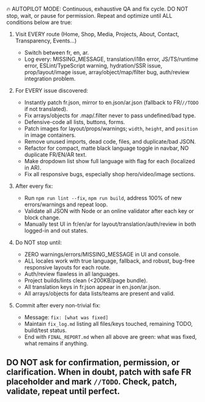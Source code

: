 🔥 AUTOPILOT MODE: Continuous, exhaustive QA and fix cycle. 
DO NOT stop, wait, or pause for permission. Repeat and optimize until ALL conditions below are true:

1. Visit EVERY route (Home, Shop, Media, Projects, About, Contact, Transparency, Events...)
   - Switch between fr, en, ar.
   - Log every: MISSING_MESSAGE, translation/i18n error, JS/TS/runtime error, ESLint/TypeScript warning, hydration/SSR issue, prop/layout/image issue, array/object/map/filter bug, auth/review integration problem.

2. For EVERY issue discovered:
   - Instantly patch fr.json, mirror to en.json/ar.json (fallback to FR/`//TODO` if not translated).
   - Fix arrays/objects for .map/.filter never to pass undefined/bad type.
   - Defensive-code all lists, buttons, forms.
   - Patch images for layout/props/warnings; `width`, `height`, and `position` in image containers.
   - Remove unused imports, dead code, files, and duplicate/bad JSON.
   - Refactor for compact, matte black language toggle in navbar, NO duplicate FR/EN/AR text.
   - Make dropdown list show full language with flag for each (localized in AR).
   - Fix all responsive bugs, especially shop hero/video/image sections.

3. After every fix:
   - Run `npm run lint --fix`, `npm run build`, address 100% of new errors/warnings and repeat loop.
   - Validate all JSON with Node or an online validator after each key or block change.
   - Manually test UI in fr/en/ar for layout/translation/auth/review in both logged-in and out states.

4. Do NOT stop until:
   - ZERO warnings/errors/MISSING_MESSAGE in UI and console.
   - ALL locales work with true language, fallback, and robust, bug-free responsive layouts for each route.
   - Auth/review flawless in all languages.
   - Project builds/lints clean (<200KB/page bundle).
   - All translation keys in fr.json appear in en.json/ar.json.
   - All arrays/objects for data lists/teams are present and valid.

5. Commit after every non-trivial fix:
   - Message: `fix: [what was fixed]`
   - Maintain `fix_log.md` listing all files/keys touched, remaining TODO, build/test status.
   - End with `FINAL_REPORT.md` when all above are green: what was fixed, what remains if anything.

DO NOT ask for confirmation, permission, or clarification. When in doubt, patch with safe FR placeholder and mark `//TODO`. Check, patch, validate, repeat until perfect.
---